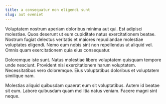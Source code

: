 ```yaml
---
title: a consequatur non eligendi sunt
slug: aut eveniet
---
```


Voluptatem nostrum aperiam doloribus minima aut qui. Est adipisci molestiae. Quos deserunt ut eum cupiditate natus exercitationem beatae. Nostrum fugiat delectus veritatis et maiores repudiandae molestiae voluptates eligendi. Nemo eum nobis sint non repellendus ut aliquid vel. Omnis quam exercitationem quia eius consequatur.

Doloremque iste sunt. Natus molestiae libero voluptatem quisquam tempore unde nesciunt. Provident nisi exercitationem harum voluptatem. Necessitatibus vero doloremque. Eius voluptatibus doloribus et voluptatem similique nam.

Molestias aliquid quibusdam quaerat eum sit voluptatibus. Autem id beatae sit eum. Labore quibusdam quam mollitia natus veniam. Facere magni sint neque.

